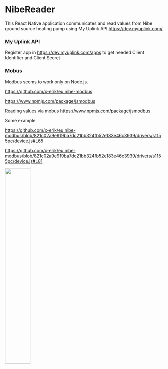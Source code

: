 # NibeReader

This React Native application communicates and read values from Nibe ground source heating pump using My Uplink API https://dev.myuplink.com/


### My Uplink API

Register app in https://dev.myuplink.com/apps to get needed Client Identifier and Client Secret


### Mobus

Modbus seems to work only on Node.js.

https://github.com/x-erik/eu.nibe-modbus

https://www.npmjs.com/package/jsmodbus

Reading values via mobus https://www.npmjs.com/package/jsmodbus

Some example 

https://github.com/x-erik/eu.nibe-modbus/blob/821c02a9e919ba7dc21bb324fb52e183e46c3939/drivers/s1155pc/device.js#L65

https://github.com/x-erik/eu.nibe-modbus/blob/821c02a9e919ba7dc21bb324fb52e183e46c3939/drivers/s1155pc/device.js#L81



<img src="https://user-images.githubusercontent.com/54746036/225132449-71b3c88c-cdbe-4c88-b033-9117eeff6e20.png" width=40% height=40%>
